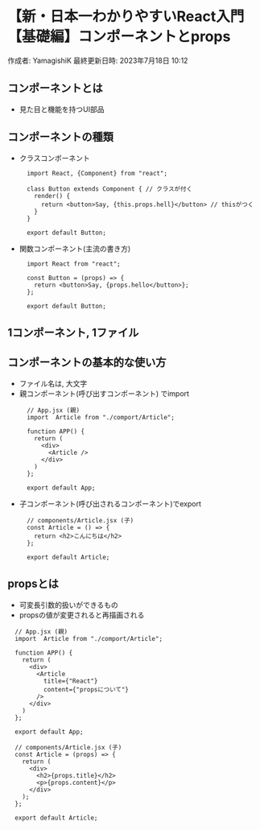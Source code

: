 # 【新・日本一わかりやすいReact入門【基礎編】コンポーネントとprops

作成者: YamagishiK
最終更新日時: 2023年7月18日 10:12

## コンポーネントとは
- 見た目と機能を持つUI部品

## コンポーネントの種類
 - クラスコンポーネント
    ```
      import React, {Component} from "react";

      class Button extends Component { // クラスが付く
        render() {
          return <button>Say, {this.props.hell}</button> // thisがつく
        }
      }

      export default Button;
    ```
 - 関数コンポーネント(主流の書き方)
    ```
      import React from "react";

      const Button = (props) => {
        return <button>Say, {props.hello</button>};
      };

      export default Button;
    ```

## 1コンポーネント, 1ファイル

## コンポーネントの基本的な使い方
  - ファイル名は, 大文字
  - 親コンポーネント(呼び出すコンポーネント) でimport
    ```
      // App.jsx (親)
      import  Article from "./comport/Article";
    
      function APP() {
        return (
          <div>
            <Article />
          </div>
        )
      };

      export default App;
    ```
  - 子コンポーネント(呼び出されるコンポーネント)でexport
    ```
      // components/Article.jsx (子)
      const Article = () => {
        return <h2>こんにちは</h2>
      };

      export default Article;
    ```

## propsとは
  - 可変長引数的扱いができるもの
  - propsの値が変更されると再描画される

```
  // App.jsx (親)
  import  Article from "./comport/Article";

  function APP() {
    return (
      <div>
        <Article
          title={"React"}
          content={"propsについて"}
        />
      </div>
    )
  };

  export default App;
```

```
  // components/Article.jsx (子)
  const Article = (props) => {
    return (
      <div>
        <h2>{props.title}</h2>
        <p>{props.content}</p>
      </div>
    );
  };

  export default Article;
```
